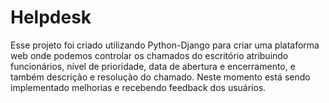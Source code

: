 
# Helpdesk

Esse projeto foi criado utilizando Python-Django para criar uma plataforma web onde podemos controlar os chamados do escritório atribuindo funcionários, nível de prioridade, data de abertura e encerramento, e também descrição e resolução do chamado. Neste momento está sendo implementado melhorias e recebendo feedback dos usuários.

